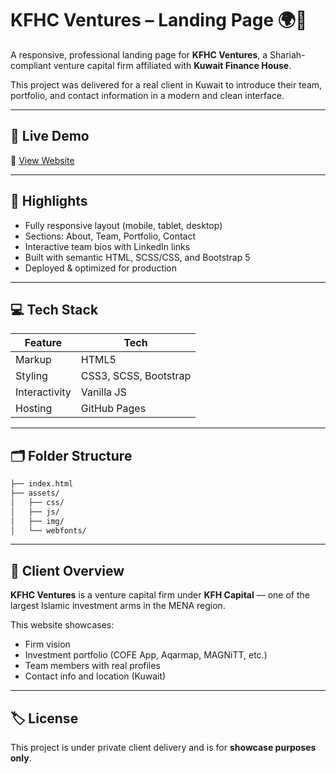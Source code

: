 # KFHC Ventures – Landing Page 🌍💼

A responsive, professional landing page for **KFHC Ventures**, a Shariah-compliant venture capital firm affiliated with **Kuwait Finance House**.

This project was delivered for a real client in Kuwait to introduce their team, portfolio, and contact information in a modern and clean interface.

---

## 📸 Live Demo

🔗 [View Website](https://ziadgamaldev.github.io/kfhc-ventures-landing/)

---

## 🧠 Highlights

- Fully responsive layout (mobile, tablet, desktop)
- Sections: About, Team, Portfolio, Contact
- Interactive team bios with LinkedIn links
- Built with semantic HTML, SCSS/CSS, and Bootstrap 5
- Deployed & optimized for production

---

## 💻 Tech Stack

| Feature | Tech |
|--------|------|
| Markup | HTML5 |
| Styling | CSS3, SCSS, Bootstrap |
| Interactivity | Vanilla JS |
| Hosting | GitHub Pages |

---

## 🗂 Folder Structure

```bash
├── index.html
├── assets/
│   ├── css/
│   ├── js/
│   ├── img/
│   └── webfonts/
```

---

## 🧾 Client Overview

**KFHC Ventures** is a venture capital firm under **KFH Capital** — one of the largest Islamic investment arms in the MENA region.

This website showcases:
- Firm vision
- Investment portfolio (COFE App, Aqarmap, MAGNiTT, etc.)
- Team members with real profiles
- Contact info and location (Kuwait)

---

## 🏷️ License

This project is under private client delivery and is for **showcase purposes only**.
